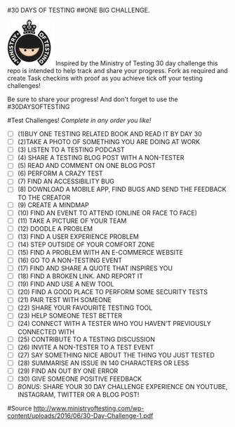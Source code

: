 #30 DAYS OF TESTING
##ONE BIG CHALLENGE.

![alt text](./images/mot-logo400-clear.png "Hat Tip to Ministry Of Testing!")
Inspired by the Ministry of Testing 30 day challenge this repo is intended to help track and share your progress. Fork as required and create Task checkins with proof as you achieve tick off your testing challenges!

Be sure to share your progress! And don't forget to use the #30DAYSOFTESTING


#Test Challenges!
*Complete in any order you like!*

- [ ] (1)BUY ONE TESTING RELATED BOOK AND READ IT BY DAY 30
- [ ] (2)TAKE A PHOTO OF SOMETHING YOU ARE DOING AT WORK
- [ ] (3) LISTEN TO A TESTING PODCAST
- [ ] (4) SHARE A TESTING BLOG POST WITH A NON-TESTER
- [ ] (5) READ AND COMMENT ON ONE BLOG POST
- [ ] (6) PERFORM A CRAZY TEST
- [ ] (7) FIND AN ACCESSIBILITY BUG
- [ ] (8) DOWNLOAD A MOBILE APP, FIND BUGS AND SEND THE FEEDBACK TO THE CREATOR
- [ ] (9) CREATE A MINDMAP
- [ ] (10) FIND AN EVENT TO ATTEND (ONLINE OR FACE TO FACE)
- [ ] (11) TAKE A PICTURE OF YOUR TEAM
- [ ] (12) DOODLE A PROBLEM
- [ ] (13) FIND A USER EXPERIENCE PROBLEM
- [ ] (14) STEP OUTSIDE OF YOUR COMFORT ZONE
- [ ] (15) FIND A PROBLEM WITH AN E-COMMERCE WEBSITE
- [ ] (16) GO TO A NON-TESTING EVENT
- [ ] (17) FIND AND SHARE A QUOTE THAT INSPIRES YOU
- [ ] (18) FIND A BROKEN LINK. AND REPORT IT
- [ ] (19) FIND AND USE A NEW TOOL
- [ ] (20) FIND A GOOD PLACE TO PERFORM SOME SECURITY TESTS
- [ ] (21) PAIR TEST WITH SOMEONE
- [ ] (22) SHARE YOUR FAVOURITE TESTING TOOL
- [ ] (23) HELP SOMEONE TEST BETTER
- [ ] (24) CONNECT WITH A TESTER WHO YOU HAVEN’T PREVIOUSLY CONNECTED WITH
- [ ] (25) CONTRIBUTE TO A TESTING DISCUSSION
- [ ] (26) INVITE A NON-TESTER TO A TEST EVENT
- [ ] (27) SAY SOMETHING NICE ABOUT THE THING YOU JUST TESTED
- [ ] (28) SUMMARISE AN ISSUE IN 140 CHARACTERS OR LESS
- [ ] (29) FIND AN OUT BY ONE ERROR
- [ ] (30) GIVE SOMEONE POSITIVE FEEDBACK
- [ ] *BONUS*: SHARE YOUR 30 DAY CHALLENGE EXPERIENCE ON YOUTUBE, INSTAGRAM, TWITTER OR A BLOG POST!

#Source
http://www.ministryoftesting.com/wp-content/uploads/2016/06/30-Day-Challenge-1.pdf
